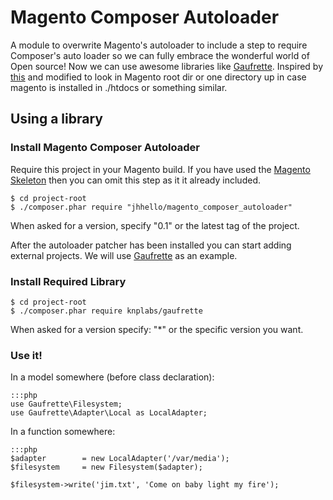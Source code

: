 # Magento Composer Autoloader #

A module to overwrite Magento's autoloader to include a step to require Composer's auto loader so we can fully embrace the wonderful world of Open source! Now we can use awesome libraries like [Gaufrette](https://github.com/KnpLabs/Gaufrette). Inspired by [this](https://github.com/ajbonner/magento-composer-autoload) and modified to look in Magento root dir or one directory up in case magento is installed in ./htdocs or something similar.

## Using a library

### Install Magento Composer Autoloader

Require this project in your Magento build. If you have used the [Magento Skeleton](https://bitbucket.org/jhhello/jh_magento_skeleton/src) then you can omit this step as it it already included.

```
$ cd project-root
$ ./composer.phar require "jhhello/magento_composer_autoloader"
```

When asked for a version, specify "0.1" or the latest tag of the project.

After the autoloader patcher has been installed you can start adding external projects. We will use [Gaufrette](v) as an example. 


### Install Required Library

```
$ cd project-root
$ ./composer.phar require knplabs/gaufrette
```

When asked for a version specify: "*" or the specific version you want.

### Use it!

In a model somewhere (before class declaration):

```
:::php
use Gaufrette\Filesystem;
use Gaufrette\Adapter\Local as LocalAdapter;
```

In a function somewhere:

```
:::php
$adapter 		= new LocalAdapter('/var/media');
$filesystem 	= new Filesystem($adapter);

$filesystem->write('jim.txt', 'Come on baby light my fire');
```